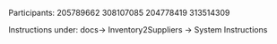 Participants:
205789662
308107085
204778419
313514309

Instructions under:
docs-> Inventory2Suppliers -> System Instructions